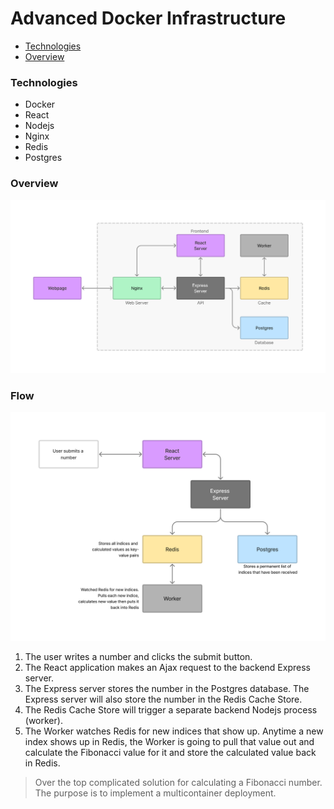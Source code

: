 # Advanced Docker Infrastructure

* [Technologies](#technologies)
* [Overview](#overview)

### Technologies
* Docker
* React
* Nodejs
* Nginx
* Redis
* Postgres

### Overview
![](resources/images/overview.png)

### Flow 
![](resources/images/frontend-flow.png)

1. The user writes a number and clicks the submit button.
2. The React application makes an Ajax request to the backend Express server.
3. The Express server stores the number in the Postgres database. The Express server will also 
store the number in the Redis Cache Store. 
4. The Redis Cache Store will trigger a separate backend Nodejs process (worker).
5. The Worker watches Redis for new indices that show up. Anytime a new index shows up in Redis, 
the Worker is going to pull that value out and calculate the Fibonacci value for it and store the calculated
value back in Redis.
> Over the top complicated solution for calculating a Fibonacci number. 
> The purpose is to implement a multicontainer deployment. 
